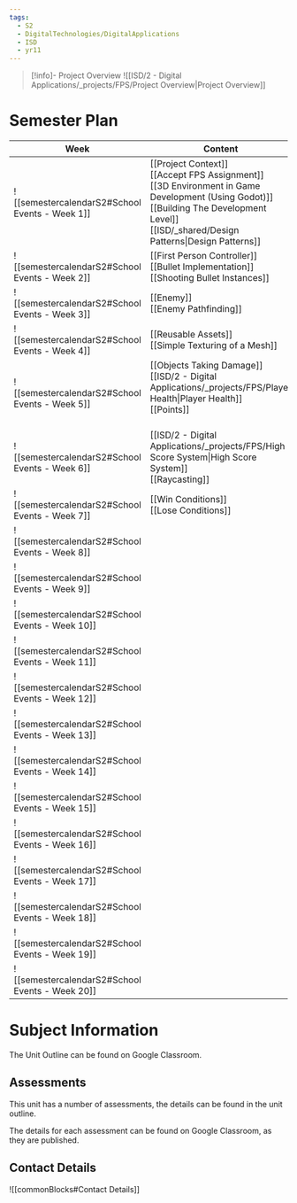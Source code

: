 ```yaml
---
tags:
  - S2
  - DigitalTechnologies/DigitalApplications
  - ISD
  - yr11
---
```

> [!info]- Project Overview
> ![[ISD/2 - Digital Applications/_projects/FPS/Project Overview|Project Overview]]




# Semester Plan

| Week                                            | Content                                                                                                                                                                                                | Submissions                    |
| ----------------------------------------------- | ------------------------------------------------------------------------------------------------------------------------------------------------------------------------------------------------------ | ------------------------------ |
| ![[semestercalendarS2#School Events - Week 1]]  | [[Project Context]]<br>[[Accept FPS Assignment]]<br>[[3D Environment in Game Development (Using Godot)]]<br>[[Building The Development Level]]<br>[[ISD/_shared/Design Patterns\|Design Patterns]]<br> |                                |
| ![[semestercalendarS2#School Events - Week 2]]  | [[First Person Controller]]<br>[[Bullet Implementation]]<br>[[Shooting Bullet Instances]]<br>                                                                                                          |                                |
| ![[semestercalendarS2#School Events - Week 3]]  | [[Enemy]]<br>[[Enemy Pathfinding]]                                                                                                                                                                     |                                |
| ![[semestercalendarS2#School Events - Week 4]]  | [[Reusable Assets]]<br>[[Simple Texturing of a Mesh]]                                                                                                                                                  |                                |
| ![[semestercalendarS2#School Events - Week 5]]  | [[Objects Taking Damage]]<br>[[ISD/2 - Digital Applications/_projects/FPS/Player Health\|Player Health]]<br>[[Points]]<br><br>                                                                         | **Wednesday** Assessment 1 Due |
| ![[semestercalendarS2#School Events - Week 6]]  | [[ISD/2 - Digital Applications/_projects/FPS/High Score System\|High Score System]]<br>[[Raycasting]]                                                                                                  |                                |
| ![[semestercalendarS2#School Events - Week 7]]  | [[Win Conditions]]<br>[[Lose Conditions]]                                                                                                                                                              |                                |
| ![[semestercalendarS2#School Events - Week 8]]  |                                                                                                                                                                                                        |                                |
| ![[semestercalendarS2#School Events - Week 9]]  |                                                                                                                                                                                                        |                                |
| ![[semestercalendarS2#School Events - Week 10]] |                                                                                                                                                                                                        |                                |
| ![[semestercalendarS2#School Events - Week 11]] |                                                                                                                                                                                                        |                                |
| ![[semestercalendarS2#School Events - Week 12]] |                                                                                                                                                                                                        | **Friday** Assessment 2 Due    |
| ![[semestercalendarS2#School Events - Week 13]] |                                                                                                                                                                                                        |                                |
| ![[semestercalendarS2#School Events - Week 14]] |                                                                                                                                                                                                        |                                |
| ![[semestercalendarS2#School Events - Week 15]] |                                                                                                                                                                                                        | **All Week** Interviews        |
| ![[semestercalendarS2#School Events - Week 16]] |                                                                                                                                                                                                        |                                |
| ![[semestercalendarS2#School Events - Week 17]] |                                                                                                                                                                                                        |                                |
| ![[semestercalendarS2#School Events - Week 18]] |                                                                                                                                                                                                        |                                |
| ![[semestercalendarS2#School Events - Week 19]] |                                                                                                                                                                                                        |                                |
| ![[semestercalendarS2#School Events - Week 20]] |                                                                                                                                                                                                        |                                |

# Subject Information

The Unit Outline can be found on Google Classroom.

## Assessments

This unit has a number of assessments, the details can be found in the unit outline.

The details for each assessment can be found on Google Classroom, as they are published.

## Contact Details

![[commonBlocks#Contact Details]]

